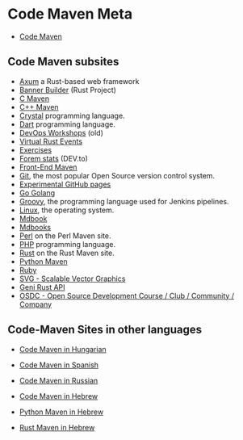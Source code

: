 # Code Maven Meta


* [Code Maven](https://code-maven.com/)

## Code Maven subsites

* [Axum](https://axum.code-maven.com/) a Rust-based web framework
* [Banner Builder](https://banner-builder.code-maven.com/) (Rust Project)
* [C Maven](https://c.code-maven.com/)
* [C++ Maven](https://cpp.code-maven.com/)
* [Crystal](https://crystal.code-maven.com/) programming language.
* [Dart](https://dart.code-maven.com/) programming language.
* [DevOps Workshops](https://devops-workshops.code-maven.com/) (old)
* [Virtual Rust Events](https://events.code-maven.com/)
* [Exercises](https://exercises.code-maven.com/)
* [Forem stats](https://forem.code-maven.com/) (DEV.to)
* [Front-End Maven](https://front.code-maven.com/)
* [Git](https://git.code-maven.com/), the most popular Open Source version control system.
* [Experimental GitHub pages](https://github.code-maven.com/)
* [Go Golang](https://go.code-maven.com/)
* [Groovy](https://groovy.code-maven.com/), the programming language used for Jenkins pipelines.
* [Linux](https://linux.code-maven.com/), the operating system.
* [Mdbook](https://mdbook.code-maven.com/)
* [Mdbooks](https://mdbooks.code-maven.com/)
* [Perl](https://perlmaven.com/) on the Perl Maven site.
* [PHP](https://php.code-maven.com/) programming language.
* [Rust](https://rust.code-maven.com/) on the Rust Maven site.
* [Python Maven](https://python.code-maven.com/)
* [Ruby](https://ruby.code-maven.com/)
* [SVG - Scalable Vector Graphics](https://svg.code-maven.com/)
* [Geni Rust API](https://geni.code-maven.com/)
* [OSDC - Open Source Development Course / Club / Community / Company](https://osdc.code-maven.com/)

## Code-Maven Sites in other languages

* [Code Maven in Hungarian](https://hu.code-maven.com/)
* [Code Maven in Spanish](https://es.code-maven.com/)
* [Code Maven in Russian](https://ru.code-maven.com/)


* [Code Maven in Hebrew](https://he.code-maven.com/)
* [Python Maven in Hebrew](https://python-he.code-maven.com/)
* [Rust Maven in Hebrew](https://rust-he.code-maven.com/)

